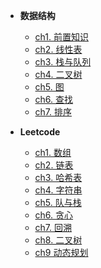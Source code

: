 * **数据结构**

    * [ch1. 前置知识](Note/01DS/Datestructure/ch01)
    * [ch2. 线性表](Note/01DS/Datestructure/ch02)
    * [ch3. 栈与队列](Note/01DS/Datestructure/ch03)
    * [ch4. 二叉树](Note/01DS/Datestructure/ch04)
    * [ch5. 图](Note/01DS/Datestructure/ch05)
    * [ch6. 查找](Note/01DS/Datestructure/ch06)
    * [ch7. 排序](Note/01DS/Datestructure/ch07)

* **Leetcode**

    * [ch1. 数组](Note/01DS/ch1)
    * [ch2. 链表](Note/01DS/ch2)
    * [ch3. 哈希表](Note/01DS/ch3)
    * [ch4. 字符串](Note/01DS/ch4)
    * [ch5. 队与栈](Note/01DS/ch5)
    * [ch6. 贪心](Note/01DS/ch6)
    * [ch7. 回溯](Note/01DS/ch7)
    * [ch8. 二叉树](Note/01DS/ch8)
    * [ch9 动态规划](Note/01DS/ch9)

